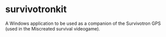 # survivotronkit
A Windows application to be used as a companion of the Survivotron GPS (used in the Miscreated survival videogame).
